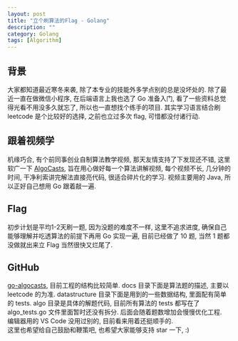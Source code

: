 ```yaml
---
layout: post
title: "立个刷算法的Flag - Golang"
description: ""
category: Golang
tags: [Algorithm]
---
```


## 背景

大家都知道最近寒冬来袭, 除了本专业的技能外多学点别的总是没坏处的. 除了最近一直在做微信小程序, 在后端语言上我也选了 Go 准备入门, 看了一些资料总觉得光看不用没多久就忘了, 所以也一直想找个练手的项目. 其实学习语言结合刷 leetcode 是个比较好的选择, 之前也立过多次 flag, 可惜都没付诸行动.

## 跟着视频学

机缘巧合, 有个前同事创业自制算法教学视频, 那天友情支持了下发现还不错, 这里软广一下 [AlgoCasts](https://algocasts.io), 旨在用心做好每一个算法讲解视频, 每个视频不长, 几分钟的时间, 干净利索讲完解法直接亮代码, 很适合碎片化的学习. 视频主要用的 Java, 所以正好自己想用 Go 跟着敲一遍.

## Flag

初步计划是平均1-2天刷一题, 因为没题的难度不一样, 这里不追求进度, 确保自己能够理解并吃透算法的前提下再用 Go 实现一遍, 目前已经做了 10 题, 当然 1 题都没做就出来立 Flag 当然很快又烂尾了. 

## GitHub

[go-algocasts](https://github.com/cxjwin/go-algocasts), 目前工程的结构比较简单. docs 目录下面是算法题的描述, 主要以 leetcode 的为准. datastructure 目录下面是用到的一些数据结构, 里面配有简单的 tests. algo 目录是具体的解题代码, 目前所有算法的 tests 都写在了 algo_tests.go 文件里面暂时还没有拆分. 后面会随着题数增加会慢慢优化工程.  
编辑器用的 VS Code 没用过别的, 目前看来用着还挺顺手的.  
这里也希望给自己鼓励和鞭策吧, 也希望大家能够支持 star 一下, :)  
